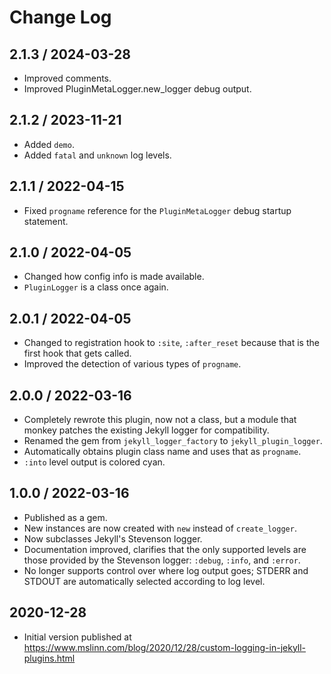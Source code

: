 # Change Log

## 2.1.3 / 2024-03-28

* Improved comments.
* Improved PluginMetaLogger.new_logger debug output.


## 2.1.2 / 2023-11-21

* Added `demo`.
* Added `fatal` and `unknown` log levels.


## 2.1.1 / 2022-04-15

* Fixed `progname` reference for the `PluginMetaLogger` debug startup statement.


## 2.1.0 / 2022-04-05

* Changed how config info is made available.
* `PluginLogger` is a class once again.


## 2.0.1 / 2022-04-05

* Changed to registration hook to `:site`, `:after_reset` because that is the first hook that gets called.
* Improved the detection of various types of `progname`.


## 2.0.0 / 2022-03-16

* Completely rewrote this plugin, now not a class,
  but a module that monkey patches the existing Jekyll logger for compatibility.
* Renamed the gem from `jekyll_logger_factory` to `jekyll_plugin_logger`.
* Automatically obtains plugin class name and uses that as `progname`.
* `:into` level output is colored cyan.


## 1.0.0 / 2022-03-16

* Published as a gem.
* New instances are now created with `new` instead of `create_logger`.
* Now subclasses Jekyll's Stevenson logger.
* Documentation improved, clarifies that the only supported levels are those provided by the
  Stevenson logger: `:debug`, `:info`, and `:error`.
* No longer supports control over where log output goes; STDERR and STDOUT are automatically selected according to log level.


## 2020-12-28

* Initial version published at https://www.mslinn.com/blog/2020/12/28/custom-logging-in-jekyll-plugins.html
